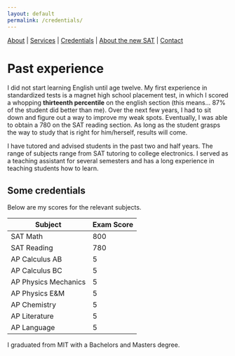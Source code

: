 ```yaml
---
layout: default
permalink: /credentials/
---
```

[About](/testSite2/) |
[Services](/testSite2/services/) |
[Credentials](/testSite2/credentials/) |
[About the new SAT](/testSite2/sat/) |
[Contact](/testSite2/contact/)

# Past experience

I did not start learning English until age twelve. My first experience in standardized tests is a magnet high school placement test, in which I scored a whopping **thirteenth percentile** on the english section (this means... 87% of the student did better than me). Over the next few years, I had to sit down and figure out a way to improve my weak spots. Eventually, I was able to obtain a 780 on the SAT reading section. As long as the student grasps the way to study that is right for him/herself, results will come.

I have tutored and advised students in the past two and half years. The range of subjects range from SAT tutoring to college electronics. I served as a teaching assistant for several semesters and has a long experience in teaching students how to learn.

## Some credentials

Below are my scores for the relevant subjects.

| Subject  | Exam Score |
| ------------- | ------------- |
| SAT Math  | 800  |
| SAT Reading | 780  |
| AP Calculus AB  | 5  |
| AP Calculus BC  | 5  |
| AP Physics Mechanics  | 5  |
| AP Physics E&M  | 5  |
| AP Chemistry  | 5  |
| AP Literature  | 5  |
| AP Language  | 5  |

I graduated from MIT with a Bachelors and Masters degree. 
